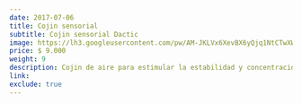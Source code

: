 ```yaml
---
date: 2017-07-06
title: Cojin sensorial
subtitle: Cojin sensorial Dactic
image: https://lh3.googleusercontent.com/pw/AM-JKLVx6XevBX6yQjq1NtCTwXWT8dvtXl2jl4jW1jW2c9ez0A5wzJgrqrRUOyfF5lo1a_S9NPm7TdHWFIm_iEfQzAyfuAqiie3ndnUYgUsCTCx3HvlZFX6wiamjeexcOcB9Z2EXhZQfbf9zNM4RrEvC5jHamw=w623-h621-no?authuser=0
price: $ 9.000
weight: 9
description: Cojin de aire para estimular la estabilidad y concentracion. Incluye bombin
link: 
exclude: true
---
```

